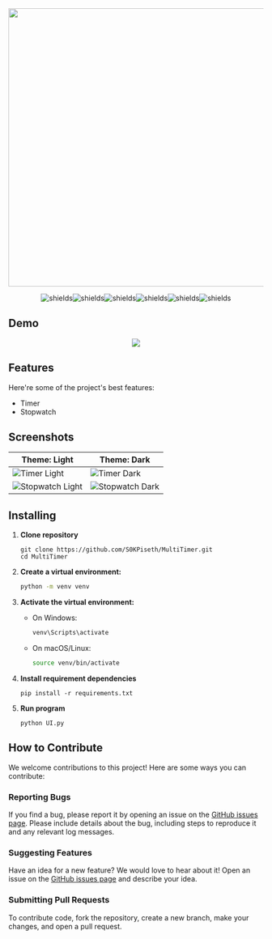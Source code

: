 <div align="center">
  <img src="https://github.com/user-attachments/assets/17d7019a-91ba-46b5-9d08-07f4dd9f1a7e" width="550px">
</div>


<p align="center"><img src="https://img.shields.io/github/license/S0KPiseth/MultiTimer?color=ligthgreen" alt="shields"><img src="https://img.shields.io/github/languages/top/s0kPiseth/MultiTimer?color=%234cc71e" alt="shields"><img src="https://img.shields.io/github/repo-size/s0kpiseth/MultiTimer" alt="shields"><img src="https://img.shields.io/github/commit-activity/w/s0kpiseth/MultiTimer" alt="shields"><img src="https://img.shields.io/github/stars/s0kpiseth/MultiTimer" alt="shields"><img src="https://img.shields.io/github/watchers/s0kpiseth/MultiTimer" alt="shields"></p>

<h2>Demo</h2>
<div align="center">
  <img src="https://github.com/S0KPiseth/MultiTimer/blob/main/screenshots/preview.gif">
</div>

<h2>Features</h2>

Here're some of the project's best features:

*   Timer
*   Stopwatch

<h2>Screenshots</h2>

| Theme: Light                                | Theme: Dark                               |
|---------------------------------------------|--------------------------------------------|
| ![Timer Light](https://github.com/S0KPiseth/MultiTimer/blob/lap/screenshots/multitimer_timer_light.png) | ![Timer Dark](https://github.com/S0KPiseth/MultiTimer/blob/lap/screenshots/multitimer_timer_dark.png) |
| ![Stopwatch Light](https://github.com/S0KPiseth/MultiTimer/blob/lap/screenshots/multitimer_stopwatch_inactive_light.png) | ![Stopwatch Dark](https://github.com/S0KPiseth/MultiTimer/blob/lap/screenshots/multitimer_stopwatch_active_dark.png) |


## Installing
1. **Clone repository**
   ```
   git clone https://github.com/S0KPiseth/MultiTimer.git
   cd MultiTimer
   ```
2. **Create a virtual environment:**
    ```sh
    python -m venv venv
    ```

3. **Activate the virtual environment:**
    - On Windows:
      ```sh
      venv\Scripts\activate
      ```
    - On macOS/Linux:
      ```sh
      source venv/bin/activate
      ```
4. **Install requirement dependencies**
   ```
   pip install -r requirements.txt
   ```
5. **Run program**
   ```
   python UI.py
   ```
## How to Contribute

We welcome contributions to this project! Here are some ways you can contribute:

### Reporting Bugs

If you find a bug, please report it by opening an issue on the [GitHub issues page](https://github.com/S0KPiseth/MultiTimer/issues). Please include details about the bug, including steps to reproduce it and any relevant log messages.

### Suggesting Features

Have an idea for a new feature? We would love to hear about it! Open an issue on the [GitHub issues page](https://github.com/S0KPiseth/MultiTimer/issues) and describe your idea.

### Submitting Pull Requests

To contribute code, fork the repository, create a new branch, make your changes, and open a pull request. 
